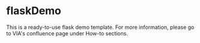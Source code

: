# flaskDemo
This is a ready-to-use flask demo template. For more information, please go to VIA's confluence page under How-to sections.
